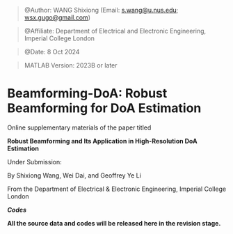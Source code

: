 > @Author: WANG Shixiong (Email: <s.wang@u.nus.edu>; <wsx.gugo@gmail.com>)

> @Affiliate: Department of Electrical and Electronic Engineering, Imperial College London

> @Date: 8 Oct 2024

> MATLAB Version: 2023B or later

# Beamforming-DoA: Robust Beamforming for DoA Estimation

Online supplementary materials of the paper titled 

**Robust Beamforming and Its Application in High-Resolution DoA Estimation**

Under Submission: 
   
By Shixiong Wang, Wei Dai, and Geoffrey Ye Li

From the Department of Electrical & Electronic Engineering, Imperial College London
   
***Codes***

**All the source data and codes will be released here in the revision stage.**
